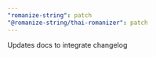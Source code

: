 ```yaml
---
"romanize-string": patch
"@romanize-string/thai-romanizer": patch
---
```


Updates docs to integrate changelog
